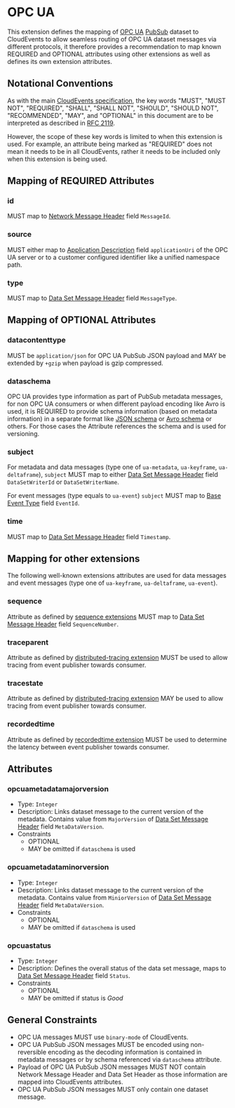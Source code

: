 # OPC UA

This extension defines the mapping of [OPC UA](https://reference.opcfoundation.org/Core/Part1/v105/docs/)
[PubSub](https://reference.opcfoundation.org/Core/Part14/v105/docs/) dataset to
CloudEvents to allow seamless routing of OPC UA dataset messages via different
protocols, it therefore provides a recommendation to map known REQUIRED and
OPTIONAL attributes using other extensions as well as defines its own extension
attributes.

## Notational Conventions

As with the main [CloudEvents specification](../spec.md), the key words "MUST",
"MUST NOT", "REQUIRED", "SHALL", "SHALL NOT", "SHOULD", "SHOULD NOT",
"RECOMMENDED", "MAY", and "OPTIONAL" in this document are to be interpreted as
described in [RFC 2119](https://tools.ietf.org/html/rfc2119).

However, the scope of these key words is limited to when this extension is used.
For example, an attribute being marked as "REQUIRED" does not mean it needs to
be in all CloudEvents, rather it needs to be included only when this extension
is being used.

## Mapping of REQUIRED Attributes

### id

MUST map to [Network Message
Header](https://reference.opcfoundation.org/Core/Part14/v105/docs/7.2.5.3#Table163)
field `MessageId`.

### source

MUST either map to [Application
Description](https://reference.opcfoundation.org/Core/Part4/v104/docs/7.1) field
`applicationUri` of the OPC UA server or to a customer configured identifier
like a unified namespace path.

### type

MUST map to [Data Set Message Header](https://reference.opcfoundation.org/Core/Part14/v105/docs/7.2.5.4#Table164)
field `MessageType`.

## Mapping of OPTIONAL Attributes

### datacontenttype

MUST be `application/json` for OPC UA PubSub JSON payload and MAY be extended by
`+gzip` when payload is gzip compressed.

### dataschema

OPC UA provides type information as part of PubSub metadata messages, for non
OPC UA consumers or when different payload encoding like Avro is used, it is
REQUIRED to provide schema information (based on metadata information) in a
separate format like [JSON schema](https://json-schema.org/specification) or
[Avro schema](https://avro.apache.org/docs/1.11.1/specification/) or others. For
those cases the Attribute references the schema and is used for versioning.

### subject

For metadata and data messages (type one of `ua-metadata`, `ua-keyframe`,
`ua-deltaframe`), `subject` MUST map to either [Data Set Message
Header](https://reference.opcfoundation.org/Core/Part14/v105/docs/7.2.5.4#Table164)
field `DataSetWriterId` or `DataSetWriterName`.

For event messages (type equals to `ua-event`) `subject` MUST map to [Base Event
Type](https://reference.opcfoundation.org/Core/Part5/v104/docs/6.4.2) field
`EventId`. 

### time

MUST map to [Data Set Message
Header](https://reference.opcfoundation.org/Core/Part14/v105/docs/7.2.5.4#Table164)
field `Timestamp`.

## Mapping for other extensions

The following well-known extensions attributes are used for data messages and
event messages (type one of `ua-keyframe`, `ua-deltaframe`, `ua-event`).

### sequence

Attribute as defined by [sequence extensions](./sequence.md) MUST map to [Data
Set Message Header](https://reference.opcfoundation.org/Core/Part14/v105/docs/7.2.5.4#Table164)
field `SequenceNumber`.

### traceparent

Attribute as defined by [distributed-tracing extension](./distributed-tracing.md)
MUST be used to allow tracing from event publisher towards consumer.

### tracestate

Attribute as defined by [distributed-tracing extension](./distributed-tracing.md)
MAY be used to allow tracing from event publisher towards consumer.

### recordedtime

Attribute as defined by [recordedtime extension](./recordedtime.md) MUST be used
to determine the latency between event publisher towards consumer. 

## Attributes

### opcuametadatamajorversion

- Type: `Integer`
- Description: Links dataset message to the current version of the metadata.
Contains value from `MajorVersion` of [Data Set Message Header](https://reference.opcfoundation.org/Core/Part14/v105/docs/7.2.5.4#Table164) field `MetaDataVersion`. 
- Constraints
  - OPTIONAL
  - MAY be omitted if `dataschema` is used

### opcuametadataminorversion

- Type: `Integer`
- Description: Links dataset message to the current version of the metadata.
Contains value from `MiniorVersion` of [Data Set Message
Header](https://reference.opcfoundation.org/Core/Part14/v105/docs/7.2.5.4#Table164)
field `MetaDataVersion`.
- Constraints
  - OPTIONAL
  - MAY be omitted if `dataschema` is used

### opcuastatus

- Type: `Integer`
- Description: Defines the overall status of the data set message, maps to 
[Data Set Message Header](https://reference.opcfoundation.org/Core/Part14/v105/docs/7.2.5.4#Table164) field `Status`.
- Constraints
  - OPTIONAL
  - MAY be omitted if status is _Good_

## General Constraints

- OPC UA messages MUST use `binary-mode` of CloudEvents.
- OPC UA PubSub JSON messages MUST be encoded using non-reversible encoding as
the decoding information is contained in metadata messages or by schema
referenced via `dataschema` attribute.
- Payload of OPC UA PubSub JSON messages MUST NOT contain Network Message Header
and Data Set Header as those information are mapped into CloudEvents attributes.
- OPC UA PubSub JSON messages MUST only contain one dataset message.
